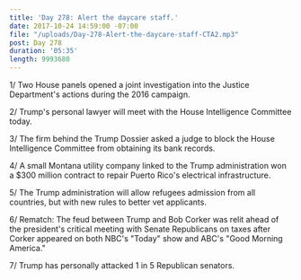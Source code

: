 ```yaml
---
title: 'Day 278: Alert the daycare staff.'
date: 2017-10-24 14:59:00 -07:00
file: "/uploads/Day-278-Alert-the-daycare-staff-CTA2.mp3"
post: Day 278
duration: '05:35'
length: 9993680
---
```


1/ Two House panels opened a joint investigation into the Justice Department's actions during the 2016 campaign.

2/ Trump's personal lawyer will meet with the House Intelligence Committee today.

3/ The firm behind the Trump Dossier asked a judge to block the House Intelligence Committee from obtaining its bank records.

4/ A small Montana utility company linked to the Trump administration won a $300 million contract to repair Puerto Rico's electrical infrastructure.

5/ The Trump administration will allow refugees admission from all countries, but with new rules to better vet applicants.

6/ Rematch: The feud between Trump and Bob Corker was relit ahead of the president's critical meeting with Senate Republicans on taxes after Corker appeared on both NBC's "Today" show and ABC's "Good Morning America."

7/ Trump has personally attacked 1 in 5 Republican senators.